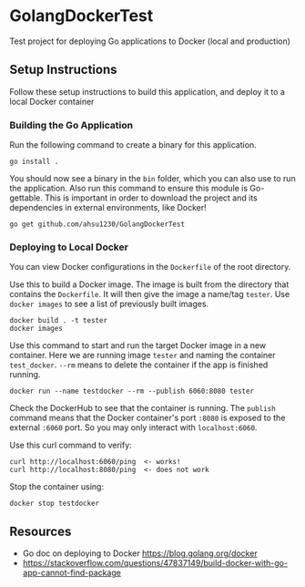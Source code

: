 # GolangDockerTest

Test project for deploying Go applications to Docker (local and production)

## Setup Instructions

Follow these setup instructions to build this application, and deploy it to a local Docker container

### Building the Go Application

Run the following command to create a binary for this application.

```unix
go install .
```

You should now see a binary in the `bin` folder, which you can also use to run the application. 
Also run this command to ensure this module is Go-gettable. This is important in order to download the project and its dependencies in external environments, like Docker!

```unix
go get github.com/ahsu1230/GolangDockerTest
```

### Deploying to Local Docker

You can view Docker configurations in the `Dockerfile` of the root directory.

Use this to build a Docker image. The image is built from the directory that contains the `Dockerfile`. It will then give the image a name/tag `tester`. Use `docker images` to see a list of previously built images.

```unix
docker build . -t tester
docker images
```

Use this command to start and run the target Docker image in a new container. Here we are running image `tester` and naming the container `test_docker`. `--rm` means to delete the container if the app is finished running.

```unix
docker run --name testdocker --rm --publish 6060:8080 tester
```

Check the DockerHub to see that the container is running. The `publish` command means that the Docker container's port `:8080` is exposed to the external `:6060` port. So you may only interact with `localhost:6060`.

Use this curl command to verify:

```
curl http://localhost:6060/ping  <- works!
curl http://localhost:8080/ping  <- does not work
```

Stop the container using:

```
docker stop testdocker
```

## Resources

- Go doc on deploying to Docker <https://blog.golang.org/docker>
- <https://stackoverflow.com/questions/47837149/build-docker-with-go-app-cannot-find-package>